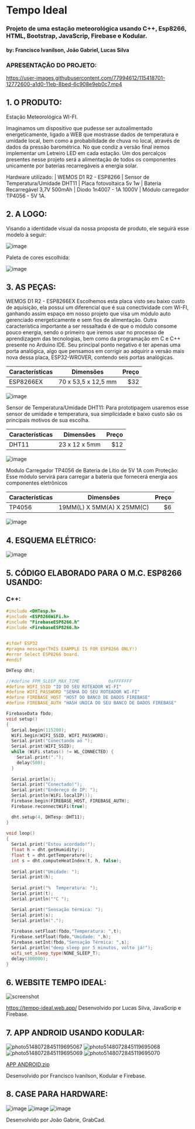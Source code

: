 # Tempo Ideal
### Projeto de uma estação meteorológica usando C++, Esp8266, HTML, Bootstrap, JavaScrip, Firebase e Kodular.
#### by: Francisco Ivanilson, João Gabriel, Lucas Silva

### APRESENTAÇÃO DO PROJETO:

https://user-images.githubusercontent.com/77994612/115418701-12772600-a1d0-11eb-8bed-6c908e9eb0c7.mp4


## 1. O PRODUTO: 
Estação Meteorológica WI-FI.
	
Imaginamos um dispositivo que pudesse ser autoalimentado energeticamente, ligado a WEB que mostrasse dados de temperatura e umidade local, bem como a probabilidade de chuva no local, através de dados da pressão barométrica. No que condiz a versão final iremos implementar um Letreiro LED em cada estação. Um dos percalços presentes nesse projeto será a alimentação de todos os componentes unicamente por baterias recarregáveis a energia solar. 
	
Hardware utilizado: | WEMOS D1 R2 - ESP8266 | Sensor de Temperatura/Umidade DHT11 | Placa fotovoltaica 5v 1w | Bateria Recarregável 3,7V 500mAh | Diodo 1n4007 - 1A 1000V | Módulo carregador TP4056 - 5V 1A.

## 2. A LOGO:

Visando a  identidade visual da nossa proposta de produto, ele seguirá esse modelo à seguir:

![image](https://user-images.githubusercontent.com/77994612/115402133-83fba800-a1c1-11eb-82a1-af65dfddbada.png)

Paleta de cores escolhida:

![image](https://user-images.githubusercontent.com/77994612/115402558-e5237b80-a1c1-11eb-9b0f-4769f237dd0d.png)

## 3. AS PEÇAS:

WEMOS D1 R2 - ESP8266EX
  Escolhemos esta placa visto seu baixo custo de aquisição, ela possui um diferencial que é sua conectividade com WI-FI, ganhando assim espaço em nosso projeto que visa um módulo auto gerenciado energeticamente e sem fios de alimentação.
  Outra característica importante a ser ressaltada é de que o módulo consome pouco energia, sendo o primeiro que iremos usar no processo de aprendizagem das tecnologias, bem como da programação em C e C++ presente no Arduino IDE.
  Seu principal ponto negativo é ter apenas uma porta analógica, algo que pensamos em corrigir ao adquirir a versão mais nova dessa placa, ESP32-WROVER, contendo seis portas analógicas.

| Características| Dimensões          | Preço |
| -------------  |:-------------:     | -----:|
| ESP8266EX      | 70 x 53,5 x 12,5 mm|  $32  |

![image](https://user-images.githubusercontent.com/77994612/115403212-96c2ac80-a1c2-11eb-998f-8ef04e806d1f.png)

Sensor de Temperatura/Umidade DHT11:
Para prototipagem usaremos esse sensor de umidade e temperatura, sua simplicidade e baixo custo são os principais motivos de sua escolha.


| Características| Dimensões          | Preço |
| -------------  |:-------------:     | -----:|
| DHT11          | 23 x 12 x 5mm      |  $12  |

![image](https://user-images.githubusercontent.com/77994612/115403462-cc679580-a1c2-11eb-93a5-7bed45731e26.png)

Modulo Carregador TP4056 de Bateria de Lítio de 5V 1A com Proteção:
Esse módulo servirá para carregar a bateria que fornecerá energia aos componentes eletrônicos
			
| Características| Dimensões                 | Preço |
| -------------  |:-------------:            | -----:|
| TP4056         | 19MM(L) X 5MM(A) X 25MM(C)|  $6   |

![image](https://user-images.githubusercontent.com/77994612/115409944-99280500-a1c8-11eb-906a-dbd8d5533130.png)

## 4. ESQUEMA ELÉTRICO:
![image](https://user-images.githubusercontent.com/77994612/115403740-15b7e500-a1c3-11eb-9c79-f588c7aa0fad.png)

## 5. CÓDIGO ELABORADO PARA O M.C. ESP8266 USANDO:

### C++:

```c++
#include <DHTesp.h>
#include <ESP8266WiFi.h>
#include "FirebaseESP8266.h"
#include <FirebaseESP8266.h>
 

#ifdef ESP32
#pragma message(THIS EXAMPLE IS FOR ESP8266 ONLY!)
#error Select ESP8266 board.
#endif

DHTesp dht;

//#define FPM_SLEEP_MAX_TIME           0xFFFFFFF
#define WIFI_SSID "ID DO SEU ROTEADOR WI-FI"
#define WIFI_PASSWORD "SENHA DO SEU ROTEADOR WI-FI"
#define FIREBASE_HOST "HOST DO BANCO DE DADOS FIREBASE"
#define FIREBASE_AUTH "HASH UNICA DO SEU BANCO DE DADOS FIREBASE"

FirebaseData fbdo;
void setup() 
{
  Serial.begin(115200);
  WiFi.begin(WIFI_SSID, WIFI_PASSWORD);                                  
  Serial.print("Conectando ao ");
  Serial.print(WIFI_SSID);
  while (WiFi.status() != WL_CONNECTED) {
    Serial.print(".");
    delay(500);
  }
 
  Serial.println();
  Serial.print("Conectado!");
  Serial.print("Endereço de IP: ");
  Serial.println(WiFi.localIP()); 
  Firebase.begin(FIREBASE_HOST, FIREBASE_AUTH);
  Firebase.reconnectWiFi(true);

  dht.setup(4, DHTesp::DHT11);
}
 
void loop() 
{
  Serial.print("Estou acordado!");
  float h = dht.getHumidity();
  float t = dht.getTemperature();  
  int s = dht.computeHeatIndex(t, h, false);
 
  Serial.print("Umidade: ");  
  Serial.print(h);
  
  Serial.print("%  Temperatura: ");  
  Serial.print(t);  
  Serial.println("°C ");

  Serial.print("Sensação térmica: ");
  Serial.print(s);
  Serial.println(".");
   
  Firebase.setFloat(fbdo,"Temperatura: ",t);
  Firebase.setFloat(fbdo,"Umidade: ",h);
  Firebase.setInt(fbdo,"Sensação Térmica: ",s);
  Serial.println("deep sleep por 5 minutos, volto já!");
  wifi_set_sleep_type(NONE_SLEEP_T);
  delay(300000);
}
```

## 6. WEBSITE TEMPO IDEAL:

![screenshot](https://user-images.githubusercontent.com/77994612/115406030-2cf7d200-a1c5-11eb-9dff-6c0252b4491a.png)

https://tempo-ideal.web.app/
Desenvolvido por Lucas Silva, JavaScrip e Firebase.

## 7. APP ANDROID USANDO KODULAR:

![photo5148072845119695067](https://user-images.githubusercontent.com/77994612/115406854-efe00f80-a1c5-11eb-8e2b-2e0098eabad3.jpg)
![photo5148072845119695068](https://user-images.githubusercontent.com/77994612/115406869-f1a9d300-a1c5-11eb-939f-7fab58bc8299.jpg)
![photo5148072845119695069](https://user-images.githubusercontent.com/77994612/115406872-f2db0000-a1c5-11eb-8f65-00e66a0e54f5.jpg)
![photo5148072845119695070](https://user-images.githubusercontent.com/77994612/115406878-f40c2d00-a1c5-11eb-9c24-7381cbd55abf.jpg)


[APP ANDROID.zip](https://github.com/Enkiduzis/TempoIdeal/files/6343991/APP.ANDROID.zip)

Desenvolvido por Francisco Ivanilson, Kodular e Firebase.

## 8. CASE PARA HARDWARE:

![image](https://user-images.githubusercontent.com/77994612/115409542-38003180-a1c8-11eb-85b9-d9bd36bb37ec.png)
![image](https://user-images.githubusercontent.com/77994612/115409608-49e1d480-a1c8-11eb-9904-d42d2eab9b0c.png)
![image](https://user-images.githubusercontent.com/77994612/115409680-5c5c0e00-a1c8-11eb-9ff2-d6dc43dc58d5.png)

Desenvolvido por João Gabrie, GrabCad.





